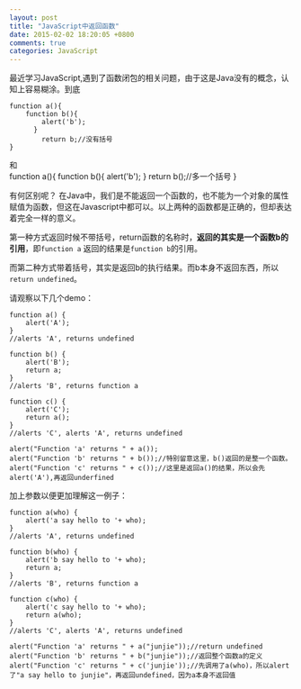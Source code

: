 ```yaml
---
layout: post
title: "JavaScript中返回函数"
date: 2015-02-02 18:20:05 +0800
comments: true
categories: JavaScript
---
```


最近学习JavaScript,遇到了函数闭包的相关问题，由于这是Java没有的概念，认知上容易糊涂。到底 
	
	function a(){
		function b(){
			alert('b');
		  } 
			return b;//没有括号
	} 

和  
	function a(){
		function b(){
			alert('b');
		}
			return b();//多一个括号
	}

有何区别呢？ 在Java中，我们是不能返回一个函数的，也不能为一个对象的属性赋值为函数，但这在Javascript中都可以。以上两种的函数都是正确的，但却表达着完全一样的意义。

第一种方式返回时候不带括号，return函数的名称时，**返回的其实是一个函数b的引用**，即`function a` 返回的结果是`function b`的引用。

而第二种方式带着括号，其实是返回b的执行结果。而b本身不返回东西，所以`return undefined`。

请观察以下几个demo：

	function a() {
	    alert('A');
	}
	//alerts 'A', returns undefined
	
	function b() {
	    alert('B');
	    return a;
	}
	//alerts 'B', returns function a
	
	function c() {
	    alert('C');
	    return a();
	}
	//alerts 'C', alerts 'A', returns undefined
	
	alert("Function 'a' returns " + a());
	alert("Function 'b' returns " + b());//特别留意这里，b()返回的是整一个函数。
	alert("Function 'c' returns " + c());//这里是返回a()的结果，所以会先alert('A'),再返回underfined



加上参数以便更加理解这一例子：

	function a(who) {
	    alert('a say hello to '+ who);
	}
	//alerts 'A', returns undefined
	
	function b(who) {
	    alert('b say hello to '+ who);
	    return a;
	}
	//alerts 'B', returns function a
	
	function c(who) {
	    alert('c say hello to '+ who);
	    return a(who);
	}
	//alerts 'C', alerts 'A', returns undefined
	
	alert("Function 'a' returns " + a("junjie"));//return undefined
	alert("Function 'b' returns " + b("junjie"));//返回整个函数a的定义
	alert("Function 'c' returns " + c('junjie'));//先调用了a(who)，所以alert 了"a say hello to junjie"，再返回undefined，因为a本身不返回值


